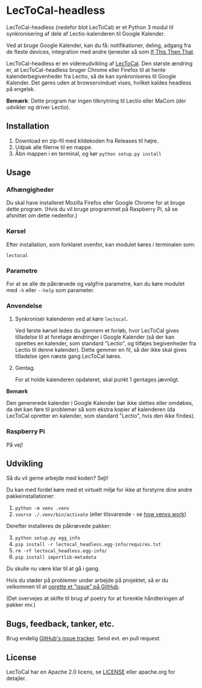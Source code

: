 # LecToCal-headless

LecToCal-headless (nedefor blot LecToCal) er et Python 3 modul til synkronisering af dele af Lectio-kalenderen til Google Kalender.

Ved at bruge Google Kalender, kan du få: notifikationer, deling, adgang fra de fleste devices, integration med andre tjenester så som [If This Then That](https://ifttt.com).

LecToCal-headless er en videreudvikling af [LecToCal](https://github.com/Hanse00/LecToCal). Den største ændring er, at LecToCal-headless bruger Chrome eller Firefox til at hente kalenderbegivenheder fra Lectio, så de kan synkroniseres til Google Kalender. Det gøres uden at browservinduet vises, hvilket kaldes headless på engelsk.

**Bemærk**: Dette program har ingen tilknytning til Lectio eller MaCom (der udvikler og driver Lectio).

## Installation

1. Download en zip-fil med kildekoden fra Releases til højre. 
2. Udpak alle filerne til en mappe. 
3. Åbn mappen i en terminal, og kør `python setup.py install`

## Usage

### Afhængigheder

Du skal have installeret Mozilla Firefox eller Google Chrome for at bruge dette program. (Hvis du vil bruge programmet på Raspberry Pi, så se afsnittet om dette nedenfor.)

### Kørsel

Efter installation, som forklaret ovenfor, kan modulet køres i terminalen som:

```
lectocal
```

### Parametre

For at se alle de påkrævede og valgfrie parametre, kan du køre modulet med `-h` eller `--help` som parameter.

### Anvendelse

1. Synkronisér kalenderen ved at køre `lectocal`.

    Ved første kørsel ledes du igennem et forløb, hvor LecToCal gives tilladelse til at foretage ændringer i Google Kalender (så der kan oprettes en kalender, som standard "Lectio", og tilføjes begivenheder fra Lectio til denne kalender). Dette gemmer en fil, så der ikke skal gives tilladelse igen næste gang LecToCal køres.

1. Gentag.

    For at holde kalenderen opdateret, skal punkt 1 gentages jævnligt.

**Bemærk**

Den genererede kalender i Google Kalender bør ikke slettes eller omdøbes, da det kan føre til problemer så som ekstra kopier af kalenderen (da LecToCal opretter en kalender, som standard "Lectio", hvis den ikke findes).

### Raspberry Pi

På vej!

## Udvikling

Så du vil gerne arbejde med koden? Sejt!

Du kan med fordel køre med et virtuelt miljø for ikke at forstyrre dine andre pakkeinstallationer:

1. `python -m venv .venv`
2. `source ./.venv/bin/activate` (eller tilsvarende - se [how venvs work](https://docs.python.org/3/library/venv.html#how-venvs-work))

Derefter installeres de påkrævede pakker:

3. `python setup.py egg_info`
4. `pip install -r lectocal_headless.egg-info/requires.txt`
5. `rm -rf lectocal_headless.egg-info/`
6. `pip install importlib-metadata`

Du skulle nu være klar til at gå i gang.

Hvis du støder på problemer under arbejde på projektet, så er du velkommen til at [oprette et "issue" på GitHub](https://github.com/jensjacobt/LecToCal/issues).

(Det overvejes at skifte til brug af poetry for at forenkle håndteringen af pakker mv.)

## Bugs, feedback, tanker, etc.

Brug endelig [GitHub's issue tracker](https://github.com/jensjacobt/LecToCal/issues). Send evt. en pull request.


## License

LecToCal har en Apache 2.0 licens, se [LICENSE](LICENSE) eller apache.org for detajler.

